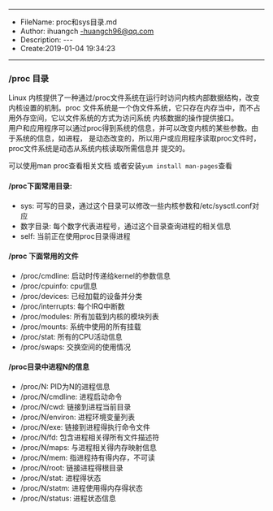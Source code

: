 ___
- FileName: proc和sys目录.md
- Author: ihuangch -huangch96@qq.com
- Description: ---
- Create:2019-01-04 19:34:23
___


### /proc 目录
Linux 内核提供了一种通过/proc文件系统在运行时访问内核内部数据结构，改变内核设置的机制。proc
文件系统是一个伪文件系统，它只存在内存当中，而不占用外存空间，它以文件系统的方式为访问系统
内核数据的操作提供接口。  
用户和应用程序可以通过proc得到系统的信息，并可以改变内核的某些参数。由于系统的信息，如进程，
是动态改变的，所以用户或应用程序读取proc文件时，proc文件系统是动态从系统内核读取所需信息并
提交的。  

可以使用man proc查看相关文档
或者安装`yum install man-pages`查看
#### /proc下面常用目录:
- sys: 可写的目录，通过这个目录可以修改一些内核参数和/etc/sysctl.conf对应
- 数字目录: 每个数字代表进程号，通过这个目录查询进程的相关信息
- self: 当前正在使用proc目录得进程


#### /proc 下面常用的文件
- /proc/cmdline: 启动时传递给kernel的参数信息
- /proc/cpuinfo: cpu信息
- /proc/devices: 已经加载的设备并分类
- /proc/interrupts: 每个IRQ中断数
- /proc/modules: 所有加载到内核的模块列表
- /proc/mounts: 系统中使用的所有挂载
- /proc/stat: 所有的CPU活动信息
- /proc/swaps: 交换空间的使用情况


#### /proc目录中进程N的信息
- /proc/N: PID为N的进程信息
- /proc/N/cmdline: 进程启动命令
- /proc/N/cwd: 链接到进程当前目录
- /proc/N/environ: 进程环境变量列表
- /proc/N/exe: 链接到进程得执行命令文件
- /proc/N/fd: 包含进程相关得所有文件描述符
- /proc/N/maps: 与进程相关得内存映射信息
- /proc/N/mem: 指进程持有得内存，不可读
- /proc/N/root: 链接进程得根目录
- /proc/N/stat: 进程得状态
- /proc/N/statm: 进程使用得内存得状态
- /proc/N/status: 进程状态信息

